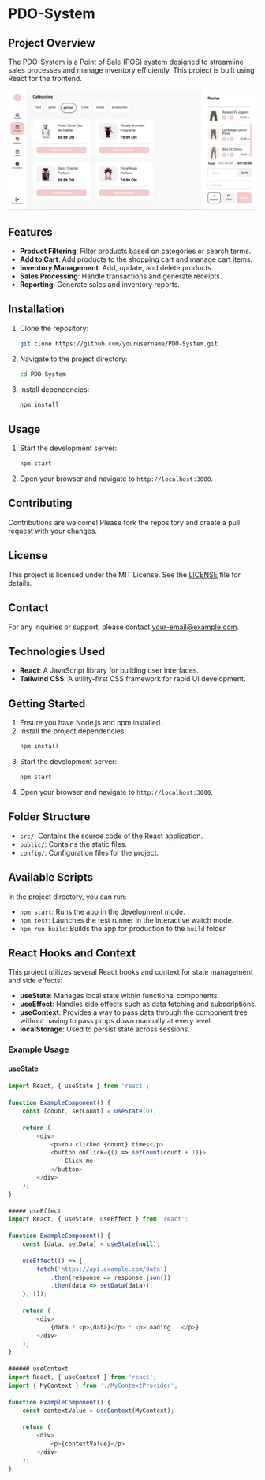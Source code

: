 # PDO-System

## Project Overview
The PDO-System is a Point of Sale (POS) system designed to streamline sales processes and manage inventory efficiently. This project is built using React for the frontend.

![PDO-System](PDO.jpg)

## Features
- **Product Filtering**: Filter products based on categories or search terms.
- **Add to Cart**: Add products to the shopping cart and manage cart items.
- **Inventory Management**: Add, update, and delete products.
- **Sales Processing**: Handle transactions and generate receipts.
- **Reporting**: Generate sales and inventory reports.

## Installation
1. Clone the repository:
    ```bash
    git clone https://github.com/yourusername/PDO-System.git
    ```
2. Navigate to the project directory:
    ```bash
    cd PDO-System
    ```
3. Install dependencies:
    ```bash
    npm install
    ```

## Usage
1. Start the development server:
    ```bash
    npm start
    ```
2. Open your browser and navigate to `http://localhost:3000`.

## Contributing
Contributions are welcome! Please fork the repository and create a pull request with your changes.

## License
This project is licensed under the MIT License. See the [LICENSE](LICENSE) file for details.

## Contact
For any inquiries or support, please contact [your-email@example.com](mailto:your-email@example.com).

## Technologies Used
- **React**: A JavaScript library for building user interfaces.
- **Tailwind CSS**: A utility-first CSS framework for rapid UI development.

## Getting Started
1. Ensure you have Node.js and npm installed.
2. Install the project dependencies:
    ```bash
    npm install
    ```
3. Start the development server:
    ```bash
    npm start
    ```
4. Open your browser and navigate to `http://localhost:3000`.

## Folder Structure
- `src/`: Contains the source code of the React application.
- `public/`: Contains the static files.
- `config/`: Configuration files for the project.

## Available Scripts
In the project directory, you can run:

- `npm start`: Runs the app in the development mode.
- `npm test`: Launches the test runner in the interactive watch mode.
- `npm run build`: Builds the app for production to the `build` folder.

## React Hooks and Context

This project utilizes several React hooks and context for state management and side effects:

- **useState**: Manages local state within functional components.
- **useEffect**: Handles side effects such as data fetching and subscriptions.
- **useContext**: Provides a way to pass data through the component tree without having to pass props down manually at every level.
- **localStorage**: Used to persist state across sessions.

### Example Usage

#### useState
```javascript
import React, { useState } from 'react';

function ExampleComponent() {
    const [count, setCount] = useState(0);

    return (
        <div>
            <p>You clicked {count} times</p>
            <button onClick={() => setCount(count + 1)}>
                Click me
            </button>
        </div>
    );
}

##### useEffect
import React, { useState, useEffect } from 'react';

function ExampleComponent() {
    const [data, setData] = useState(null);

    useEffect(() => {
        fetch('https://api.example.com/data')
            .then(response => response.json())
            .then(data => setData(data));
    }, []);

    return (
        <div>
            {data ? <p>{data}</p> : <p>Loading...</p>}
        </div>
    );
}

###### useContext
import React, { useContext } from 'react';
import { MyContext } from './MyContextProvider';

function ExampleComponent() {
    const contextValue = useContext(MyContext);

    return (
        <div>
            <p>{contextValue}</p>
        </div>
    );
}
